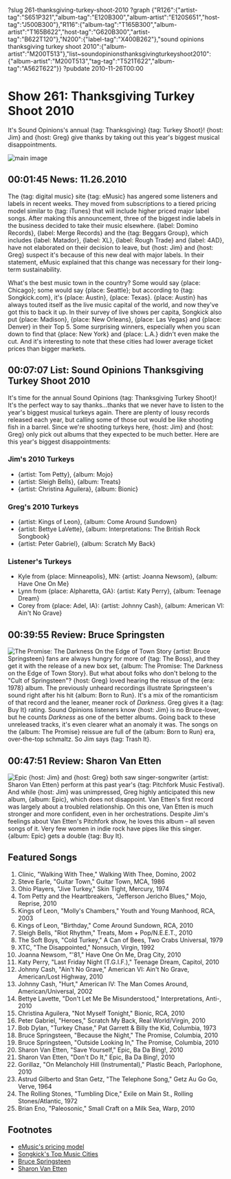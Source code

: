 ?slug 261-thanksgiving-turkey-shoot-2010
?graph {"R126":{"artist-tag":"S651P321","album-tag":"E120B300","album-artist":"E120S651","host-tag":"J500B300"},"R116":{"album-tag":"T165B300","album-artist":"T165B622","host-tag":"G620B300","artist-tag":"B622T120"},"N200":{"label-tag":"X400B262"},"sound opinions thanksgiving turkey shoot 2010":{"album-artist":"M200T513"},"list~soundopinionsthanksgivingturkeyshoot2010":{"album-artist":"M200T513","tag-tag":"T521T622","album-tag":"A562T622"}}
?pubdate 2010-11-26T00:00

# Show 261: Thanksgiving Turkey Shoot 2010
It's Sound Opinions's annual {tag:  Thanksgiving} {tag: Turkey Shoot}! {host: Jim} and {host: Greg} give thanks by taking out this year's biggest musical disappointments.

![main image](http://static.soundopinions.org/images/turkeyshoot.jpg)

## 00:01:45 News: 11.26.2010
The {tag: digital music} site {tag: eMusic} has angered some listeners and labels in recent weeks. They moved from subscriptions to a tiered pricing model similar to {tag: iTunes} that will include higher priced major label songs. After making this announcement, three of the biggest indie labels in the business decided to take their music elsewhere. {label: Domino Records}, {label: Merge Records} and the {tag: Beggars Group}, which includes {label: Matador}, {label: XL}, {label: Rough Trade} and {label: 4AD}, have not elaborated on their decision to leave, but {host: Jim} and {host: Greg} suspect it's because of this new deal with major labels. In their statement, eMusic explained that this change was necessary for their long-term sustainability.

What's the best music town in the country? Some would say {place: Chicago}; some would say {place: Seattle}; but according to {tag: Songkick.com}, it's {place: Austin}, {place: Texas}. {place: Austin} has always touted itself as the live music capital of the world, and now they've got this to back it up. In their survey of live shows per capita, Songkick also put {place: Madison}, {place: New Orleans}, {place: Las Vegas} and {place: Denver} in their Top 5. Some surprising winners, especially when you scan down to find that {place: New York} and {place: L.A.} didn't even make the cut. And it's interesting to note that these cities had lower average ticket prices than bigger markets.

## 00:07:07 List: Sound Opinions Thanksgiving Turkey Shoot 2010
It's time for the annual Sound Opinions {tag: Thanksgiving Turkey Shoot}! It's the perfect way to say thanks...thanks that we never have to listen to the year's biggest musical turkeys again. There are plenty of lousy records released each year, but calling some of those out would be like shooting fish in a barrel. Since we're shooting turkeys here, {host: Jim} and {host: Greg} only pick out albums that they expected to be much better. Here are this year's biggest disappointments:

### Jim's 2010 Turkeys
- {artist: Tom Petty}, {album: Mojo}
- {artist: Sleigh Bells}, {album: Treats}
- {artist: Christina Aguilera}, {album: Bionic}

### Greg's 2010 Turkeys
- {artist: Kings of Leon}, {album: Come Around Sundown}
- {artist: Bettye LaVette}, {album: Interpretations: The British Rock Songbook}
- {artist: Peter Gabriel}, {album: Scratch My Back}

### Listener's Turkeys

- Kyle from {place: Minneapolis}, MN: {artist: Joanna Newsom}, {album: Have One On Me}
- Lynn from {place: Alpharetta, GA}: {artist: Katy Perry}, {album: Teenage Dream}
- Corey from {place: Adel, IA}: {artist: Johnny Cash}, {album: American VI: Ain't No Grave}

## 00:39:55 Review: Bruce Springsten

![The Promise: The Darkness On the Edge of Town Story](//static.soundopinions.org/images/2017/brucespringsteen-darknessontheedge-cover_1329051416_resize_460x400.jpg)
{artist: Bruce Springsteen} fans are always hungry for more of {tag: The Boss}, and they get it with the release of a new box set, {album: The Promise: The Darkness on the Edge of Town Story}. But what about folks who don't belong to the "Cult of Springsteen"? {host: Greg} loved hearing the reissue of the {era: 1978} album. The previously unheard recordings illustrate Springsteen's sound right after his hit {album: Born to Run}. It's a mix of the romanticism of that record and the leaner, meaner rock of *Darkness*. Greg gives it a {tag: Buy It} rating. Sound Opinions listeners know {host: Jim} is no Bruce-lover, but he counts *Darkness* as one of the better albums. Going back to these unreleased tracks, it's even clearer what an anomaly it was. The songs on the {album: The Promise} reissue are full of the {album: Born to Run} era, over-the-top schmaltz. So Jim says {tag: Trash It}.

## 00:47:51 Review: Sharon Van Etten
![Epic](http://is2.mzstatic.com/image/thumb/Music/v4/07/35/68/0735685e-6be7-6b50-62a2-d55df4f7971a/source/600x600bb.jpg "314263775/389598833")
{host: Jim} and {host: Greg} both saw singer-songwriter {artist: Sharon Van Etten} perform at this past year's {tag: Pitchfork Music Festival}. And while {host: Jim} was unimpressed, Greg highly anticipated this new album, {album: Epic}, which does not disappoint. Van Etten's first record was largely about a troubled relationship. On this one, Van Etten is much stronger and more confident, even in her orchestrations. Despite Jim's feelings about Van Etten's Pitchfork show, he loves this album – all seven songs of it. Very few women in indie rock have pipes like this singer. {album: Epic} gets a double {tag: Buy It}.

## Featured Songs
1. Clinic, "Walking With Thee," Walking With Thee, Domino, 2002
2. Steve Earle, "Guitar Town," Guitar Town, MCA, 1986
3. Ohio Players, "Jive Turkey," Skin Tight, Mercury, 1974
4. Tom Petty and the Heartbreakers, "Jefferson Jericho Blues," Mojo, Reprise, 2010
5. Kings of Leon, "Molly's Chambers," Youth and Young Manhood, RCA, 2003
6. Kings of Leon, "Birthday," Come Around Sundown, RCA, 2010
7. Sleigh Bells, "Riot Rhythm," Treats, Mom + Pop/N.E.E.T., 2010
8. The Soft Boys, "Cold Turkey," A Can of Bees, Two Crabs Universal, 1979
9. XTC, "The Disappointed," Nonsuch, Virgin, 1992
10. Joanna Newsom, "'81," Have One On Me, Drag City, 2010
11. Katy Perry, "Last Friday Night (T.G.I.F.)," Teenage Dream, Capitol, 2010
12. Johnny Cash, "Ain't No Grave," American VI: Ain't No Grave, American/Lost Highway, 2010
13. Johnny Cash, "Hurt," American IV: The Man Comes Around, American/Universal, 2002
14. Bettye Lavette, "Don't Let Me Be Misunderstood," Interpretations, Anti-, 2010
15. Christina Aguilera, "Not Myself Tonight," Bionic, RCA, 2010
16. Peter Gabriel, "Heroes," Scratch My Back, Real World/Virgin, 2010
17. Bob Dylan, "Turkey Chase," Pat Garrett & Billy the Kid, Columbia, 1973
18. Bruce Springsteen, "Because the Night," The Promise, Columbia, 2010
19. Bruce Springsteen, "Outside Looking In," The Promise, Columbia, 2010
20. Sharon Van Etten, "Save Yourself," Epic, Ba Da Bing!, 2010
21. Sharon Van Etten, "Don't Do It," Epic, Ba Da Bing!, 2010
22. Gorillaz, "On Melancholy Hill (Instrumental)," Plastic Beach, Parlophone, 2010
23. Astrud Gilberto and Stan Getz, "The Telephone Song," Getz Au Go Go, Verve, 1964
24. The Rolling Stones, "Tumbling Dice," Exile on Main St., Rolling Stones/Atlantic, 1972
25. Brian Eno, "Paleosonic," Small Craft on a Milk Sea, Warp, 2010

## Footnotes
- [eMusic's pricing model](http://www.nytimes.com/2010/11/18/business/media/18emusic.html?src=busln)
- [Songkick's Top Music Cities](http://www.songkick.com/blog/2010/11/18/top-10-cities-for-live-rock-music/)
- [Bruce Springsteen](http://www.brucespringsteen.net/news/index.html)
- [Sharon Van Etten](http://www.sharonvanetten.com/)
